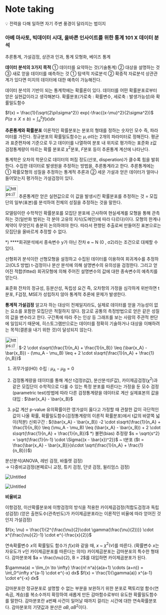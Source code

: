 # Note taking

<aside>
💡 전력을 다해 일하면 자기 주변 풍경이 달라지는 법이지

</aside>

### 아베 마사토, 빅데이터 시대, 올바른 인사이트를 위한 통계 101 X 데이터 분석

추론통계, 가설검정, 상관과 인과, 통계 모형화, 베이즈 통계

**데이터 분석의 3가지 목적**
① 데이터를 요약하는 것(기술통계) ② 대상을 설명하는 것 ③ 새로 얻을 데이터를 예측하는 것
① 탐색적 자료분석 ② 확증적 자료분석
상관관계가 있다면 미지의 데이터에 대한 예측이 가능해진다. 

데이터 분석의 기반이 되는 통계학에는 확률론이 있다. 
데이터를 어떤 확률분포로부터 얻은 실현값이라고 생각해본다.
확률분포(가로축 : 확률변수, 세로축 : 발생가능성)와 확률밀도함수

$f(x) = \frac{1}{\sqrt{2\pi\sigma^2}} exp(-\frac{(x-\mu)^2}{2\sigma^2})$
$P(a \leq X \leq b) = \int_a^b f(x) dx$

**추론통계와 확률분포**
이론적인 확률분포는 분포의 형태를 정하는 숫자인 모수 즉, 파라미터를 가진다.
정규분포의 확률밀도함수는 $\mu, \sigma$라는 2개의 파라미터로 정해진다. 평균과 표준편차에 기준으로 두고 데이터를 나열하여 분포 내 위치로 평가하는 표준화 z값
검정통계량이 따르는 확률 분포로 $\chi^2$분포, $F$분포 등이 추론통계 계산에 나타난다. 

통계학은 오차의 학문으로 데이터의 퍼짐 정도(산포, disperation)가 클수록 힘을 발휘한다. 
수집한 데이터로 발생원을 추정하는 방법을, 추론통계라고 한다. 추론통계에는 ① 확률모형의 성질을 추정하는 통계적 추론과 ② 세운 가설과 얻은 데이터가 얼마나 들어맞는지 평가하는 가설검정이 있다. 

<aside>
<img src="https://www.notion.so/icons/checkmark_gray.svg" alt="https://www.notion.so/icons/checkmark_gray.svg" width="40px" /> 추론통계란 얻은 실현값으로 이 값을 발생시킨 확률분포를 추정하는 것
= 모집단의 일부(표본)를 분석하여 전체의 성질을 추정하는 것을 말한다.

모델링이란 수학적인 확률분포를 모집단 분포에 근사하여 현실세계를 모형을 통해 관측하는 것(일반화 범위는 각 분야 고유의 지식(도메인)에 따라 다르다)이다.
모형의 한계나 제약이 무엇인지 충분히 논의하여야 한다.
따라서 편향된 추출로써 만들어진 표본으로는 모집단을 올바르게 추정할 수 없다.

</aside>

*) ****회귀분석에서 종속변수 y가 아닌 잔차 e ~ N (0 , σ2)라는 조건으로 대체할 수 있다. 

선형회귀 분석이란 선형모형을 설정하고 수집된 데이터를 이용하여 회귀계수를 추정하고(OLS 방법) t-검정이나 분산 분석에 의해 설명변수의 유의성을 검정한다. 그리고 얻어진 적합(fitted) 회귀모형에 의해 주어진 설명변수의 값에 대한 종속변수의 예측치를 얻는다.

표준화 잔차의 정규성, 등분산성, 독립성 요건 즉, 오차항의 가정을 심각하게 위반하면 t분포, F검정, MSE가 성립하지 않아 통계적 추론에 문제가 발생한다. 

**통계적 가설검정**
알고자 하는 대상이 전체일지라도, 실제로 데이터를 얻을 가능성이 없는 요소를 포함한 모집단은 적절하지 않다. 참고로 공통의 측정방법으로 얻은 같은 성질의 값을 변수라고 한다. 
구간폭에 따라 주는 인상 등 그래프를 보는 사람의 주관적 판단에 일임되기 때문에, 히스토그램만으로는 데이터를 정확히 기술하거나 대상을 이해하려는 목적(결론을 내기 위한 것)이 달성되지 않는다. 

<aside>
<img src="https://www.notion.so/icons/checkmark_gray.svg" alt="https://www.notion.so/icons/checkmark_gray.svg" width="40px" /> $-2 \cdot s\sqrt{\frac{1}{n_A} + \frac{1}{n_B}} \leq (\bar{x_A} - \bar{x_B}) - (\mu_A - \mu_B) \leq + 2 \cdot s\sqrt{\frac{1}{n_A} + \frac{1}{n_B}}$ 

1. 귀무가설(H0) 수립 : $\mu_A - \mu_B = 0$

2. 검정통계량을 데이터를 통해 계산
t검정(t값), 분산분석(F값), 카이제곱검정($\chi^2$)과 같은 모집단이 수학적으로 다룰 수 있는 특정 분포를 따른다는 가정을 둔 모수 검정(parametric test)방법에 따라 다른 검정통계량을 데이터로 계산
실제표본의 값을 대입 : $\bar{x_A} - \bar{x_B}$

3. p값 계산
p-value 유의확률이란 영가설이 옳다고 가정할 때 관찰한 값이 극단적인 값이 나올 확률, 확률밀도함수(검정통계량의 이론적 확률분포)에서 t값의 바깥쪽 넓이(적분) 
신뢰구간 : 
$(\bar{x_A} - \bar{x_B}) -2 \cdot s\sqrt{\frac{1}{n_A} + \frac{1}{n_B}} \leq (\mu_A - \mu_B) \leq (\bar{x_A} - \bar{x_B}) + 2 \cdot s\sqrt{\frac{1}{n_A} + \frac{1}{n_B}}$ 
*) 불편(bias) 추정량
$s = \sqrt{s^2} = \sqrt{\frac{1}{n-1} \cdot \Sigma{(x - \bar{x})^2}}$ ~ t분포 ($t = \frac{\bar{x_A} - \bar{x_B}}{s\cdot \sqrt{\frac{1}{n_A} + \frac{1}{n_B}}}$)

</aside>

분산분석(ANOVA, 레빈 검정, 바틀렛 검정)  
→ 다중비교검정(본페로니 교정, 튜키 검정, 던넷 검정, 윌리엄스 검정)

![Untitled](Note%20taking%20af3440552d33496095e6926b4df3ed04/Untitled.png)

![Untitled](Note%20taking%20af3440552d33496095e6926b4df3ed04/Untitled%201.png)

**비율비교**

이항검정, 이산확률분포에 이항검정의 방식을 적용한 카이제곱검정(적합도검정과 독립성검정) (얻은 출현도수(관측빈도)가 카이제곱분포라는 이론적인 비율에 따라 얻어진 것인지 가설검정)

$f(x; \nu) = \frac{1}{2^{\frac{\nu}{2}\cdot \gamma(\frac{\nu}{2})}} \cdot x^{\frac{\nu}{2}-1} \cdot e^{-\frac{x}{2}}$  

연속확률변수 $x$의 확률밀도 함수가 $f(x)$와 같을 때, $x$ ~ $\chi^2(\nu)$를 따른다. 
(확률변수 $x$는 자유도가 $\nu$인 카이제곱분포를 따른다는 의미) 
카이제곱분포는 감마분포의 특수한 형태다. 
감마분포에 $a = \frac{\nu}{2}, B = 2$를 대입하면 카이제곱분포가 된다.

$\gamma(a) = \lim_{n \to \infty} \frac{n! n^a}{a(a+1) \cdots (a+n)} = \int_0^\infty x^{a-1} \cdot e^{-x} dx$
$f(x) = \frac{1}{\gamma(a)} x^{a-1} \cdot e^{-x} dx$

감마분포란 정규분포로 설명할 수 없는 부분을 보완하기 위한 분포로 팩토리얼 함수(연속곱, 계승)를 복소수까지 확장하여 새롭게 만든 감마함수로부터 유도한 확률밀도함수를 말한다. 감마분포란 a번째 사건이 일어날 때까지 걸리는 시간에 대한 연속확률분포다. 감마분포의 기댓값과 분산은 $aB, aB^2$이다.